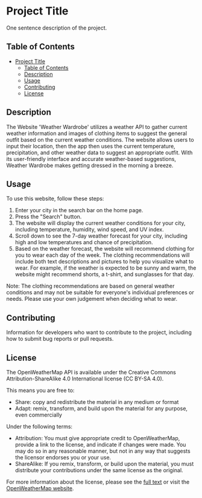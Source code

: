 # Project Title

One sentence description of the project.

## Table of Contents

- [Project Title](#project-title)
  - [Table of Contents](#table-of-contents)
  - [Description](#description)
  - [Usage](#usage)
  - [Contributing](#contributing)
  - [License](#license)

## Description

The Website 'Weather Wardrobe' utilizes a weather API to gather current weather information and images of clothing items to suggest the general outfit based on the current weather conditions. The website allows users to input their location, then the app then uses the current temperature, precipitation, and other weather data to suggest an appropriate outfit. With its user-friendly interface and accurate weather-based suggestions, Weather Wardrobe makes getting dressed in the morning a breeze.

## Usage

To use this website, follow these steps:

1. Enter your city in the search bar on the home page.
2. Press the "Search" button.
3. The website will display the current weather conditions for your city, including temperature, humidity, wind speed, and UV index.
4. Scroll down to see the 7-day weather forecast for your city, including high and low temperatures and chance of precipitation.
5. Based on the weather forecast, the website will recommend clothing for you to wear each day of the week. The clothing recommendations will include both text descriptions and pictures to help you visualize what to wear. For example, if the weather is expected to be sunny and warm, the website might recommend shorts, a t-shirt, and sunglasses for that day.

Note: The clothing recommendations are based on general weather conditions and may not be suitable for everyone's individual preferences or needs. Please use your own judgement when deciding what to wear.


## Contributing

Information for developers who want to contribute to the project, including how to submit bug reports or pull requests.

## License

The OpenWeatherMap API is available under the Creative Commons Attribution-ShareAlike 4.0 International license (CC BY-SA 4.0).

This means you are free to:

- Share: copy and redistribute the material in any medium or format
- Adapt: remix, transform, and build upon the material for any purpose, even commercially

Under the following terms:

- Attribution: You must give appropriate credit to OpenWeatherMap, provide a link to the license, and indicate if changes were made. You may do so in any reasonable manner, but not in any way that suggests the licensor endorses you or your use.
- ShareAlike: If you remix, transform, or build upon the material, you must distribute your contributions under the same license as the original.

For more information about the license, please see the [full text](https://creativecommons.org/licenses/by-sa/4.0/legalcode) or visit the [OpenWeatherMap website](https://openweathermap.org/terms). 

